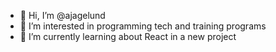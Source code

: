 - 👋 Hi, I’m @ajagelund
- 👀 I’m interested in programming tech and training programs
- 🌱 I’m currently learning about React in a new project
<!-- - 💞️ I’m looking to collaborate on ... -->
<!-- - 📫 How to reach me ... -->

<!---
ajagelund/ajagelund is a ✨ special ✨ repository because its `README.md` (this file) appears on your GitHub profile.
You can click the Preview link to take a look at your changes.
--->
